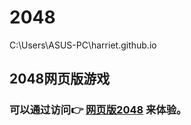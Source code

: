# 2048
C:\Users\ASUS-PC\harriet.github.io
## 2048网页版游戏 
### 可以通过访问👉 [网页版2048](https://harrietjia.github.io/2048/) 来体验。
